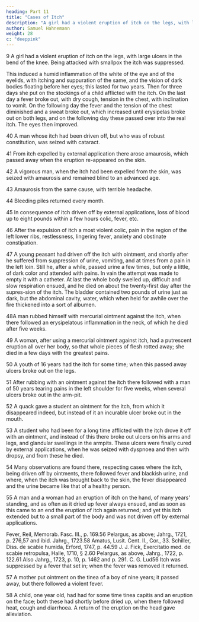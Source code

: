 ```yaml
---
heading: Part 11
title: "Cases of Itch"
description: "A girl had a violent eruption of itch on the legs, with large ulcers in the bend of the knee. Being attacked with smallpox the itch was suppressed."
author: Samuel Hahnemann
weight: 28
c: "deeppink"
---
```



9 A girl had a violent eruption of itch on the legs, with large ulcers in the bend of the knee. Being attacked with smallpox the itch was suppressed. 

This induced a humid inflammation of the white of the eye and of the eyelids, with itching and suppuration of the same, and the vision of dark bodies floating before her eyes; this lasted for two years. Then for three days she put on the stockings of a child afflicted with the itch. On the last day a fever broke out, with dry cough, tension in the chest, with inclination to vomit. On the following day the fever and the tension of the chest diminished and a sweat broke out, which increased until erysipelas broke out on both legs, and on the following day these passed over into the real itch. The eyes then improved.

40 A man whose itch had been driven off, but who was of robust constitution, was seized with cataract.

41 From itch expelled by external application there arose amaurosis, which passed away when the eruption re-appeared on the skin.

42 A vigorous man, when the itch had been expelled from the skin, was seized with amaurosis and remained blind to an advanced age.

43 Amaurosis from the same cause, with terrible headache.

<!-- Deafness. Thore in Capelle, Journal de Santc, Tom. I. Daniel, Syst. aegritud. II., p. 228. Ludwig, as above.

Inflammation of the Bowels, Hundertmark, Diss. de scabie artificiali, Lips. 1758, p. 29.

Piles, Hemorrhoids, Acta helvet. V., p. 192.44 Daniel, Syst. aegritud. II., p. 245.45

Abdominal Complaints, Fr. Hoffmann, Med. rat. syst. III., p. 177.46

Diabetes (Mellitaria), Comment. Lips. XIV., p. 365. Eph. Nat. Cur. Dec. II., ann. 10, p. 162. C. Weber, Obs. f. I., p. 26.

Suppression of Urine, Sennert, Prax. lib. 3, p. 8. Mor-gagni, as above, XLI., art. 2.47

Erysipelas, Unzer Arts Th. V., St. 301.48

Discharges of acrid humors. Fr. Hoffman, Consult. Tom. II., Cas. 125. -->

44 Bleeding piles returned every month.

45 In consequence of itch driven off by external applications, loss of blood up to eight pounds within a few hours colic, fever, etc.

46 After the expulsion of itch a most violent colic, pain in the region of the left lower ribs, restlessness, lingering fever, anxiety and obstinate constipation.

47 A young peasant had driven off the itch with ointment, and shortly after he suffered from suppression of urine, vomiting, and at times from a pain in the left loin. Still he, after a while, passed urine a few times, but only a little, of dark color and attended with pains. In vain the attempt was made to empty it with a catheter. At last the whole body swelled up, difficult and slow respiration ensued, and he died on about the twenty-first day after the supres-sion of the itch. The bladder contained two pounds of urine just as dark, but the abdominal cavity, water, which when held for awhile over the fire thickened into a sort of albumen.

48A man rubbed himself with mercurial ointment against the itch, when there followed an erysipelatous inflammation in the neck, of which he died after five weeks.

<!-- Ulcers, Unzer Arzt. Th. V., St. 301.49 Pelargus, as above, Jahrg., 1723, p. 673.50 Breslauer Samm., 1727, p. 107.51 Muzell, Wahrnehm, II., Cas. 6.52 Riedlin, the son, Cent. obs. 38.53 Alberti-Gorn, Diss. de scabi., p. 24. Halle, 1718.

Caries, Richard, as above.

Swelling of the Bones of the Knee. Valsalva in Morgagni, de sede et caus. morb. I. art. 13.

Pain in the Bones, Hamburger Magaz., XVIII., p. 3, 253.

Rachitis and Marasmus in Children, Fr. Hoffman. Kinder-krankh. Leipz. 1741, p. 132.

Fever, B.V. Faventinus, Medicina empir., p. 260. Ramaz-zini, Constit. epid. urbis. II. No. 32, 1691.54 J. C. Carl in Act. Nat. Cur. VI., obs. 16.55 -->

49 A woman, after using a mercurial ointment against itch, had a putrescent eruption all over her body, so that whole pieces of flesh rotted away; she died in a few days with the greatest pains.

50 A youth of 16 years had the itch for some time; when this passed away ulcers broke out on the legs.

51 After rubbing with an ointment against the itch there followed with a man of 50 years tearing pains in the left shoulder for five weeks, when several ulcers broke out in the arm-pit.

52 A quack gave a student an ointment for the itch, from which it disappeared indeed, but instead of it an incurable ulcer broke out in the mouth.

53 A student who had been for a long time afflicted with the itch drove it off with an ointment, and instead of this there broke out ulcers on his arms and legs, and glandular swellings in the armpits. These ulcers were finally cured by external applications, when he was seized with dyspnoea and then with dropsy, and from these he died.

54 Many observations are found there, respecting cases where the itch, being driven off by ointments, there followed fever and blackish urine, and where, when the itch was brought back to the skin, the fever disappeared and the urine became like that of a healthy person.

55 A man and a woman had an eruption of itch on the hand, of many years' standing, and as often as it dried up fever always ensued, and as soon as this came to an end the eruption of itch again returned; and yet this itch extended but to a small part of the body and was not driven off by external applications.

Fever, Reil, Memorab. Fasc. III., p. 169.56 Pelargus, as above; Jahrg., 1721, p. 276,57 and ibid. Jahrg., 1723.58 Amatus, Lusit. Cent. II., Cor., 33. Schiller, Diss. de scabie humida, Erford, 1747, p. 44.59 J. J. Fick, Exercitatio med. de scabie retropulsa, Halle, 1710, § 2.60 Pelargus, as above, Jahrg., 1722, p. 122.61 Also Jahrg., 1723, p. 10, p. 1462 and p. 291. C. G. Lud56 Itch was suppressed by a fever that set in; when the fever was removed it returned.

57 A mother put ointment on the tinea of a boy of nine years; it passed away, but there followed a violent fever.

58 A child, one year old, had had for some time tinea capitis and an eruption on the face; both these had shortly before dried up, when there followed heat, cough and diarrhoea. A return of the eruption on the head gave alleviation.

 